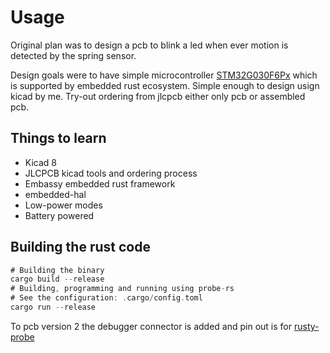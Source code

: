 # Usage
Original plan was to design a pcb to blink a led when ever motion is detected by the spring sensor.

Design goals were to have simple microcontroller [STM32G030F6Px](https://www.st.com/en/microcontrollers-microprocessors/stm32g030f6.html) which is supported by embedded rust ecosystem. Simple enough to design usign kicad by me. Try-out ordering from jlcpcb either only pcb or assembled pcb. 

## Things to learn
- Kicad 8
- JLCPCB kicad tools and ordering process
- Embassy embedded rust framework
- embedded-hal
- Low-power modes
- Battery powered

## Building the rust code
 

```rust
# Building the binary
cargo build --release
# Building, programming and running using probe-rs
# See the configuration: .cargo/config.toml
cargo run --release 
```
To pcb version 2 the debugger connector is added and pin out is for [rusty-probe](https://github.com/probe-rs/rusty-probe)

